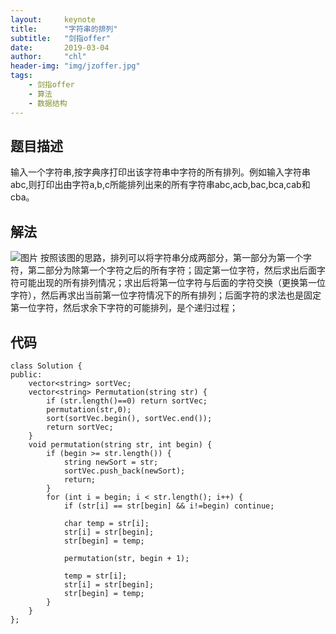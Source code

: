 ```yaml
---
layout:     keynote
title:      "字符串的排列"
subtitle:   "剑指offer"
date:       2019-03-04
author:     "chl"
header-img: "img/jzoffer.jpg"
tags:
    - 剑指offer
    - 算法
    - 数据结构
---
```


## 题目描述
输入一个字符串,按字典序打印出该字符串中字符的所有排列。例如输入字符串abc,则打印出由字符a,b,c所能排列出来的所有字符串abc,acb,bac,bca,cab和cba。
## 解法
![图片](https://note.youdao.com/yws/public/resource/9e49464400d54d5c5269cfb382c5f61f/xmlnote/B2B34DC0E06E4F708D92F65F055E47F0/4262)
按照该图的思路，排列可以将字符串分成两部分，第一部分为第一个字符，第二部分为除第一个字符之后的所有字符；固定第一位字符，然后求出后面字符可能出现的所有排列情况；求出后将第一位字符与后面的字符交换（更换第一位字符），然后再求出当前第一位字符情况下的所有排列；后面字符的求法也是固定第一位字符，然后求余下字符的可能排列，是个递归过程；

## 代码
```
class Solution {
public:
    vector<string> sortVec;
    vector<string> Permutation(string str) {
        if (str.length()==0) return sortVec;
        permutation(str,0);
        sort(sortVec.begin(), sortVec.end());
        return sortVec;
    }
    void permutation(string str, int begin) {
        if (begin >= str.length()) {
            string newSort = str;
            sortVec.push_back(newSort);
            return;
        }
        for (int i = begin; i < str.length(); i++) {
            if (str[i] == str[begin] && i!=begin) continue;

            char temp = str[i];
            str[i] = str[begin];
            str[begin] = temp;

            permutation(str, begin + 1);

            temp = str[i];
            str[i] = str[begin];
            str[begin] = temp;
        }
    }
};
```
